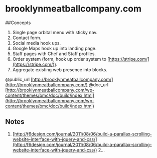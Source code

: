 # brooklynmeatballcompany.com

##Concepts

  1. Single page orbital menu with sticky nav.
  2. Contact form.
  3. Social media hook ups.
  4. Google Maps hook up into landing page.
  5. Staff pages with Chef and Staff profiles.
  6. Order system (form, hook up order system to [https://stripe.com/](https://stripe.com/)).
  7. Aggregate existing web presence into blocks.

@public_url [http://brooklynmeatballcompany.com/](http://brooklynmeatballcompany.com/)
@doc_url [http://brooklynmeatballcompany.com/wp-content/themes/bmc/doc/build/index.html](http://brooklynmeatballcompany.com/wp-content/themes/bmc/doc/build/index.html)

## Notes

  1. [http://f6design.com/journal/2011/08/06/build-a-parallax-scrolling-website-interface-with-jquery-and-css/](http://f6design.com/journal/2011/08/06/build-a-parallax-scrolling-website-interface-with-jquery-and-css/)
  2...


